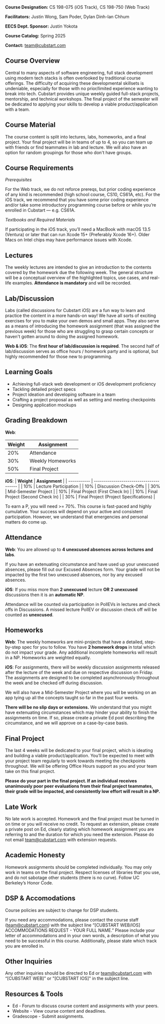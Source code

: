 **Course Designation:** CS 198-075 (iOS Track), CS 198-750 (Web Track)

**Facilitators:** Justin Wong, Sam Poder, Dylan Dinh-lan Chhum

**EECS Dept. Sponsor:** Justin Yokota

**Course Catalog:** Spring 2025

**Contact:** team@cubstart.com

## Course Overview

Central to many aspects of software engineering, full stack development using modern tech stacks is often overlooked by traditional course offerings. The difficulty of acquiring these developmental skillsets is undeniable, especially for those with no prior/limited experience wanting to break into tech. Cubstart provides unique weekly guided full-stack projects, mentorship, and technical workshops. The final project of the semester will be dedicated to applying your skills to develop a viable product/application with a team.

## Course Material

The course content is split into lectures, labs, homeworks, and a final project. Your final project will be in teams of up to 4, so you can team up with friends or find teammates in lab and lecture. We will also have an option for random groupings for those who don't have groups.

## Course Requirements

_Prerequisites_

For the Web track, we do not reforce prereqs, but prior coding experience of any kind is recommended (high school course, CS10, CS61A, etc). For the iOS track, we recommend that you have some prior coding experience and/or take some introductory programming course before or while you’re enrolled in Cubstart — e.g. CS61A.

_Textbooks and Required Materials_

If participating in the iOS track, you’ll need a MacBook with macOS 13.5 (Ventura) or later that can run Xcode 15+ (Preferably Xcode 16+). Older Macs on Intel chips may have performance issues with Xcode.

## Lectures

The weekly lectures are intended to give an introduction to the contents covered by the homework due the following week. The general structure will be a conceptual overview of the highlighted topics, use cases, and real-life examples. **Attendance is mandatory** and will be recorded.

## Lab/Discussion

Labs (called discussions for Cubstart iOS) are a fun way to learn and practice the content in a more hands-on way! We have all sorts of exciting exercises for you to make your own demos and small apps. They also serve as a means of introducing the homework assignment (that was assigned the previous week) for those who are struggling to grasp certain concepts or haven't gotten around to doing the assigned homework. 

**Web & iOS**: The **first hour of lab/discussion is required**. The second half of lab/discussion serves as office hours / homework party and is optional, but highly recommended for those new to programming.

## Learning Goals
- Achieving full-stack web development or iOS development proficiency
- Tackling detailed project specs
- Project ideation and developing software in a team
- Crafting a project proposal as well as setting and meeting checkpoints
- Designing application mockups

## Grading Breakdown

**Web**:

| **Weight**  | **Assignment**                          |
| ----------- | --------------------------------------- |
| 20%         | Attendance                              |
| 30%         | Weekly Homeworks                        |
| 50%         | Final Project                           |

**iOS**:
| **Weight**  | **Assignment**                          |
| ----------- | --------------------------------------- |
| 10%         | Lecture Participation                   |
| 10%         | Discussion Check-Offs                   |
| 30%         | Mid-Semester Project                    |
| 10%         | Final Project (First Check In)          |
| 10%         | Final Project (Second Check In)         |
| 30%         | Final Project (Project Specifications)  |

To earn a P, you will need >= 70%. This course is fast-paced and highly cumulative. Your success will depend on your active and consistent participation. However, we understand that emergencies and personal matters do come up.

## Attendance

**Web**: You are allowed up to **4 unexcused absences across lectures and labs**.

If you have an extenuating circumstance and have used up your unexcused absences, please fill out our Excused Absences form. Your grade will not be impacted by the first two unexcused absences, nor by any excused absences.

**iOS**: If you miss more than **2 unexcused** lecture **OR** **2 unexcused** discussions then it is an **automatic NP**. 

Attendance will be counted via participation in PollEVs in lectures and check offs in Discussions. A missed lecture PollEV or discussion check off will be counted as **unexcused**.

## Homeworks

**Web**:
The weekly homeworks are mini-projects that have a detailed, step-by-step spec for you to follow. You have **2 homework drops** in total which do not impact your grade. Any additional incomplete homeworks will result in a NP. Homeworks are weighted equally.

**iOS**: 
For assignments, there will be weekly discussion assignments released after the lecture of the week and due on respective discussion on Friday. The assignments are designed to be completed asynchronously throughout the week and be checked off during discussion. 

We will also have a Mid-Semester Project where you will be working on an app tying up all the concepts taught so far in the past four weeks. 

**There will be no slip days or extensions.** We understand that you might have extenuating circumstances which may hinder your ability to finish the assignments on time. If so, please create a private Ed post describing the circumstance, and we will approve on a case-by-case basis. 

## Final Project

The last 4 weeks will be dedicated to your final project, which is ideating and building a viable product/application. You’ll be expected to meet with your project team regularly to work towards meeting the checkpoints throughout. We will be offering Office Hours support as you and your team take on this final project.

**Please do your part in the final project. If an individual receives unanimously poor peer evaluations from their final project teammates, their grade will be impacted, and consistently low effort will result in a NP.**

## Late Work

No late work is accepted. Homework and the final project must be turned in on time or you will receive no credit. To request an extension, please create a private post on Ed, clearly stating which homework assignment you are referring to and the duration for which you need the extension. Please do not email team@cubstart.com with extension requests.

## Academic Honesty

Homework assignments should be completed individually. You may only work in teams on the final project. Respect licenses of libraries that you use, and do not sabotage other students (there is no curve). Follow UC Berkeley’s Honor Code.

## DSP & Accomodations

Course policies are subject to change for DSP students.

If you need any accommodations, please contact the course staff (team@cubstart.com) with the subject line “[CUBSTART WEB/IOS] ACCOMMODATIONS REQUEST - YOUR FULL NAME.” Please include your letter of accommodations and in your own words, a description of what you need to be successful in this course. Additionally, please state which track you are enrolled in.

## Other Inquiries

Any other inquiries should be directed to Ed or team@cubstart.com with “[CUBSTART WEB]”  or "[CUBSTART IOS]" in the subject line.

## Resources & Tools
- Ed - Forum to discuss course content and assignments with your peers.
- Website - View course content and deadlines.
- Gradescope - Submit assignments.

